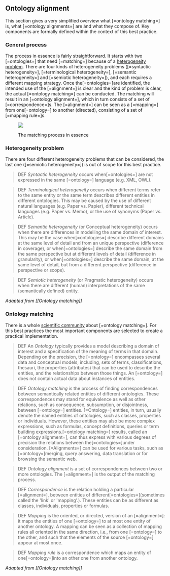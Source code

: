 ## Ontology alignment

This section gives a very simplified overview what [=ontology matching=] is, what [=ontology alignments=] are ánd what they compose of. Key components are formally defined within the context of this best practice.

### General process

The process in essence is fairly straightforward. It starts with two [=ontologies=] that need [=matching=] because of a [heterogeneity problem](#heterogeneity-problem). There are four kinds of heterogeneity problems ([=syntactic heterogeneity=], [=terminological heterogeneity=], [=semantic heterogeneity=] and [=semiotic heterogeneity=]), and each requires a different mapping strategy. Once the[=ontologies=]are identified, the intended use of the [=alignment=] is clear and the kind of problem is clear, the actual [=ontology matching=] can be conducted. The matching will result in an [=ontology alignment=], which in turn consists of a set of [=correspondence=]s. The [=alignment=] can be seen as a [=mapping=] from one[=ontology=] to another (directed), consisting of a set of [=mapping rule=]s.

<figure>

![](img/matching-proces.drawio.png)

<figcaption>
The matching process in essence
</figcaption>
</figure>

### Heterogeneity problem

There are four different heterogeneity problems that can be considered, the last one ([=semiotic heterogeneity=]) is out of scope for this best practice.

> DEF
> <dfn>Syntactic heterogeneity</dfn> occurs when[=ontologies=] are not expressed in the same [=ontology=] language (e.g. XML, OWL).

> DEF
> <dfn>Terminological heterogeneity</dfn> occurs when different terms refer to the same entity or the same term describes different entities in different ontologies. This may be caused by the use of different natural languages (e.g. Paper vs. Papier), different technical languages (e.g. Paper vs. Memo), or the use of synonyms (Paper vs. Article).

> DEF
> <dfn>Semantic heterogeneity</dfn> (or Conceptual heterogeneity) occurs when there are differences in modelling the same domain of interest. This may be the case when[=ontologies=] describe different domains at the same level of detail and from an unique perspective (difference in coverage), or when[=ontologies=] describe the same domain from the same perspective but at different levels of detail (difference in granularity), or when[=ontologies=] describe the same domain, at the same level of detail, but from a different perspective (difference in perspective or scope).

> DEF
> <dfn>Semiotic heterogeneity</dfn> (or Pragmatic heterogeneity) occurs when there are different (human) interpretations of the same (semantically defined) entity.

_Adapted from [[Ontology matching]]_

### Ontology matching

There is a whole [scientific community](http://www.ontologymatching.org/) about [=ontology matching=]. For this best practices the most important components are selected to create a practical implementation.

> DEF
> An <dfn data-lt="ontologies">Ontology</dfn> typically provides a model describing a domain of interest and a specification of the meaning of terms in that domain. Depending on the precision, the [=ontology=] encompasses several data and conceptual models, including, sets of terms, classifications, thesauri, the properties (attributes) that can be used to describe the entities, and the relationships between those things. An [=ontology=] does not contain actual data about instances of entities.

> DEF
> <dfn data-lt="matching">Ontology matching</dfn> is the process of finding correspondences between semantically related entities of different ontologies. These correspondences may stand for equivalence as well as other relations, such as consequence, subsumption, or disjointness, between [=ontology=] entities. [=Ontology=] entities, in turn, usually denote the named entities of ontologies, such as classes, properties or individuals. However, these entities may also be more complex expressions, such as formulas, concept definitions, queries or term building expressions.[=ontology matching=] results, called an [=ontology alignment=], can thus express with various degrees of precision the relations between the[=ontologies=]under consideration. [=Alignments=] can be used for various tasks, such as [=ontology=]merging, query answering, data translation or for browsing the semantic web.

> DEF
> <dfn data-lt="alignment">Ontology alignment</dfn> is a set of correspondences between two or more ontologies. The [=alignment=] is the output of the matching process.

> DEF
> <dfn>Correspondence</dfn> is the relation holding a particular [=alignment=], between entities of different[=ontologies=](sometimes called the 'link' or 'mapping'.). These entities can be as different as classes, individuals, properties or formulas.

> DEF
> <dfn>Mapping</dfn> is the oriented, or directed, version of an [=alignment=]: it maps the entities of one [=ontology=] to at most one entity of another ontology. A mapping can be seen as a collection of mapping rules all oriented in the same direction, i.e., from one [=ontology=] to the other, and such that the elements of the source [=ontology=] appear at most once.

> DEF
> <dfn>Mapping rule</dfn> is a correspondence which maps an entity of one[=ontology=]into an other one from another ontology.

_Adapted from [[Ontology matching]]_
